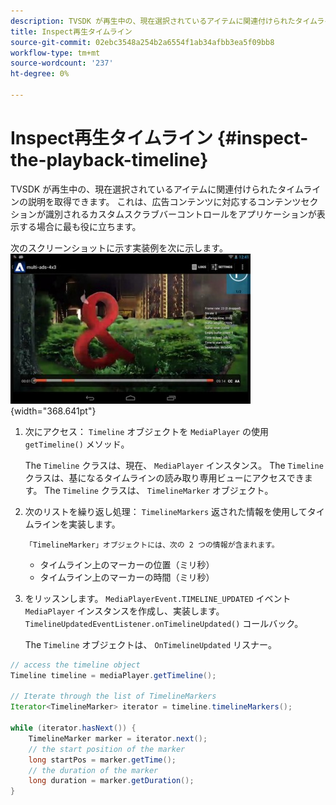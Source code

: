 ```yaml
---
description: TVSDK が再生中の、現在選択されているアイテムに関連付けられたタイムラインの説明を取得できます。 これは、広告コンテンツに対応するコンテンツセクションが識別されるカスタムスクラブバーコントロールをアプリケーションが表示する場合に最も役に立ちます。
title: Inspect再生タイムライン
source-git-commit: 02ebc3548a254b2a6554f1ab34afbb3ea5f09bb8
workflow-type: tm+mt
source-wordcount: '237'
ht-degree: 0%

---
```


# Inspect再生タイムライン {#inspect-the-playback-timeline}

TVSDK が再生中の、現在選択されているアイテムに関連付けられたタイムラインの説明を取得できます。 これは、広告コンテンツに対応するコンテンツセクションが識別されるカスタムスクラブバーコントロールをアプリケーションが表示する場合に最も役に立ちます。

次のスクリーンショットに示す実装例を次に示します。  ![](assets/inspect-playback.jpg){width="368.641pt"}

1. 次にアクセス： `Timeline` オブジェクトを `MediaPlayer` の使用 `getTimeline()` メソッド。

   The `Timeline` クラスは、現在、 `MediaPlayer` インスタンス。 The `Timeline` クラスは、基になるタイムラインの読み取り専用ビューにアクセスできます。 The `Timeline` クラスは、 `TimelineMarker` オブジェクト。

1. 次のリストを繰り返し処理： `TimelineMarkers` 返された情報を使用してタイムラインを実装します。

       「TimelineMarker」オブジェクトには、次の 2 つの情報が含まれます。
   
   * タイムライン上のマーカーの位置（ミリ秒）
   * タイムライン上のマーカーの時間（ミリ秒）

1. をリッスンします。 `MediaPlayerEvent.TIMELINE_UPDATED` イベント `MediaPlayer` インスタンスを作成し、実装します。 `TimelineUpdatedEventListener.onTimelineUpdated()` コールバック。

   The `Timeline` オブジェクトは、 `OnTimelineUpdated` リスナー。

```java
// access the timeline object 
Timeline timeline = mediaPlayer.getTimeline(); 
 
// Iterate through the list of TimelineMarkers 
Iterator<TimelineMarker> iterator = timeline.timelineMarkers(); 
 
while (iterator.hasNext()) { 
    TimelineMarker marker = iterator.next(); 
    // the start position of the marker 
    long startPos = marker.getTime(); 
    // the duration of the marker 
    long duration = marker.getDuration(); 
}
```
